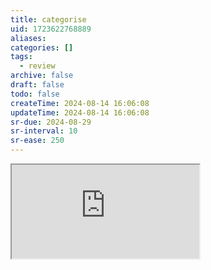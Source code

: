 ```yaml
---
title: categorise
uid: 1723622768889
aliases:
categories: []
tags:
  - review
archive: false
draft: false
todo: false
createTime: 2024-08-14 16:06:08
updateTime: 2024-08-14 16:06:08
sr-due: 2024-08-29
sr-interval: 10
sr-ease: 250
---
```


<iframe
  class="iframe_full"
  src="https://dict.youdao.com/result?word=categorise&lang=en"
>
</iframe>
